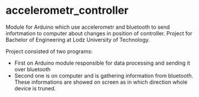 # accelerometr_controller
Module for Arduino which use accelerometr and bluetooth to send infortmation to computer about changes in position of controller. Project for Bachelor of Engineering at Lodz University of Technology. 

Project consisted of two programs:
- First on Arduino module responsible for data processing and sending it over bluetooth
- Second one is on computer and is gathering information from bluetooth. These informations are showed on screen as in which direction whole device is truned.
